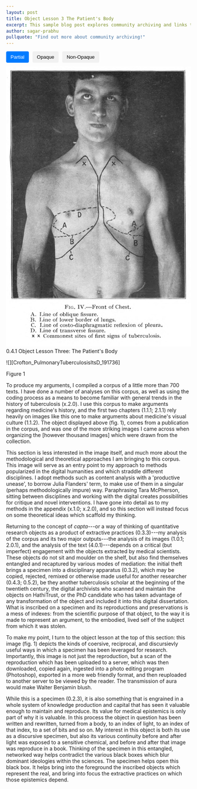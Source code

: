 ```yaml
---
layout: post
title: Object Lesson 3 The Patient's Body
excerpt: This sample blog post explores community archiving and links to a few example community-archive sites
author: sagar-prabhu
pullquote: "Find out more about community archiving!"
---
```

<style>
    .popup {
        display: none;
        position: absolute;
        background-color: white;
        color: black;
        padding: 5px;
        border-radius: 5px;
        border-color: black;
        border-style: solid; 
        border-width: 1px; /* Added border-width */
        z-index: 9999;
        max-width: 220px; /* Set the maximum width for the popup */
        font-size: 15px; /* Added text size */
        font-style: oblique; /* Added text style */
    }

    /* Style for the word "influential" when hovered */
    #word-tooltip:hover {
        text-decoration: underline;
        color: blue; /* Change the color to your preferred hover color */
    }

    .opaque-lines {
        opacity: 1; /* Set initial opacity for partial view */
    }

    .toggle-buttons {
        display: flex;
        gap: 10px;
        margin-bottom: 10px;
    }
    .toggle-button {
        padding: 8px 12px;
        background-color: #f1f1f1;
        border: none;
        border-radius: 4px;
        cursor: pointer;
    }
    .toggle-button.active {
        background-color: #007bff; /* Change to your preferred active button color */
        color: white;
    }

</style>

<div class="toggle-buttons">
<button class="toggle-button active" onclick="toggleOpacity('partial')">Partial</button>
<button class="toggle-button" onclick="toggleOpacity('opaque')">Opaque</button>
<button class="toggle-button" onclick="toggleOpacity('non-opaque')">Non-Opaque</button>
</div>

<img id="CroftonImg" src="/assets/items/Crofton_PulmonaryTuberculosisItsD_1917_36.jpg" alt="Crofton_PulmonaryTuberculosisItsD_1917_36.jpg" >
0.4.1 Object Lesson Three: The Patient's Body

![][Crofton_PulmonaryTuberculosisItsD_191736]

Figure 1

To produce my arguments, I compiled a corpus of a little more than 700 texts. I have done a number of analyses on this corpus, as well as using the coding process as a means to become familiar with general trends in the history of tuberculosis (x.2.0). I use this corpus to make arguments regarding medicine's history, and the first two chapters (1.1.1; 2.1.1) rely heavily on images like this one to make arguments about medicine's visual culture (1.1.2). The object displayed above (fig. 1), comes from a publication in the corpus, and was one of the more striking images I came across when organizing the \[however thousand images\] which were drawn from the collection.

This section is less interested in the image itself, and much more about the methodological and theoretical approaches I am bringing to this corpus. This image will serve as an entry point to my approach to methods popularized in the digital humanities and which straddle different disciplines. I adopt methods such as content analysis with a 'productive unease', to borrow Julia Flanders' term, to make use of them in a singular (perhaps methodologically impure) way. Paraphrasing Tara McPherson, sitting between disciplines and working with the digital creates possibilities for critique and novel interventions. I have gone into detail as to my methods in the appendix (x.1.0; x.2.0), and so this section will instead focus on some theoretical ideas which scaffold my thinking.

Returning to the concept of *capta*---or a way of thinking of quantitative research objects as a product of extractive practices (0.3.3)---my analysis of the corpus and its two major outputs---the analysis of its images (1.0.1; 2.0.1), and the analysis of the text (4.0.1)---depends on a critical (but imperfect) engagement with the objects extracted by medical scientists. These objects do not sit and moulder on the shelf, but also find themselves entangled and recaptured by various modes of mediation: the initial theft brings a specimen into a disciplinary apparatus (0.3.2), which may be copied, rejected, remixed or otherwise made useful for another researcher (0.4.3; 0.5.2), be they another tuberculosis scholar at the beginning of the twentieth century, the digital archivists who scanned and maintain the objects on HathiTrust,  or the PhD candidate who has taken advantage of any transformation of the object and included it into this digital dissertation. What is inscribed on a specimen and its reproductions and preservations is a mess of indexes: from the scientific purpose of that object, to the way it is made to represent an argument, to the embodied, lived self of the subject from which it was stolen.

To make my point, I turn to the object lesson at the top of this section: this image (fig. 1) depicts the kinds of coersive, reciprocal, and discursievly useful ways in which a specimen has been leveraged for research. Importantly, this image is not just the reproduction, but a scan of the reproduction which has been uploaded to a server, which was then downloaded, copied again, ingested into a photo editing program (Photoshop), exported in a more web friendly format, and then reuploaded to another server to be viewed by the reader. The transmission of aura would make Walter Benjamin blush.

While this is a specimen (0.2.3), it is also something that is engrained in a whole system of knowledge production and capital that has seen it valuable enough to maintain and reproduce. Its value for medical epistemics is only part of why it is valuable. In this process the object in question has been written and rewritten, turned from a body, to an index of light, to an index of that index, to a set of bits and so on. My interest in this object is both its use as a discursive specimen, but also its various continuity before and after light was exposed to a sensitive chemical, and before and after that image was reproduce in a book. Thinking of the specimen in this entangled, networked way helps contradict the various black boxes which blur dominant ideologies within the sciences. The specimen helps open this black box. It helps bring into the foreground the inscribed objects which represent the real, and bring into focus the extractive practices on which those epistemics depend.

<script>
    const wordTooltip = document.getElementById("word-tooltip");
    const popup = document.createElement("div");
    popup.classList.add("popup");
    popup.innerText = "Influential, here, refers to having the power to shape or affect significant change or outcomes.";

    wordTooltip.addEventListener("mouseover", () => {
        document.body.appendChild(popup);
        const rect = wordTooltip.getBoundingClientRect();
        popup.style.top = `${rect.top - popup.clientHeight + 580}px`; // Adjust positioning to display above the word
        popup.style.left = `${rect.left}px`;
        popup.style.display = "block";
    });

    wordTooltip.addEventListener("mouseout", () => {
        popup.style.display = "none";
        popup.remove();
    });

    function toggleOpacity(mode) {
        const partialLines = document.querySelectorAll('.partial-lines');
        const opaqueLines = document.querySelectorAll('.opaque-lines');
        const HenryReport = document.getElementById('HenryReport');

        if (mode === 'partial') {
            // Toggle partial lines
            partialLines.forEach(line => {
                line.style.backgroundColor = '#000000'; // Set background color to black
                CroftonImg.src = "/diss/assets/img/Crofton_PulmonaryTuberculosisItsD_1917_36_OP_partial.jpg";
            });
            // Ensure opaque lines are fully visible
            opaqueLines.forEach(line => {
                line.style.opacity = '1';
            });

            
        } else if (mode === 'opaque') {
            // Toggle opaque lines
            opaqueLines.forEach(line => {
                line.style.backgroundColor = '#000000'; // Set background color to black
                CroftonImg.src = "/diss/assets/img/Crofton_PulmonaryTuberculosisItsD_1917_36_OP_full.jpg";
            });
            // Ensure partial lines are fully visible
            partialLines.forEach(line => {
                line.style.opacity = '1';
            });
        }
        else if (mode === 'non-opaque'){
            HenryReport.src = "{{ site.baseurl }}/assets/img/ReportoftheHenryPhippsIns3_1905-1906158.jpg";
            partialLines.forEach(line => {
                line.style.opacity = '1';
                line.style.backgroundColor = ''
            });
            opaqueLines.forEach(line => {
                line.style.opacity = '1';
                line.style.backgroundColor = ''
            });
        }
    }

</script>
